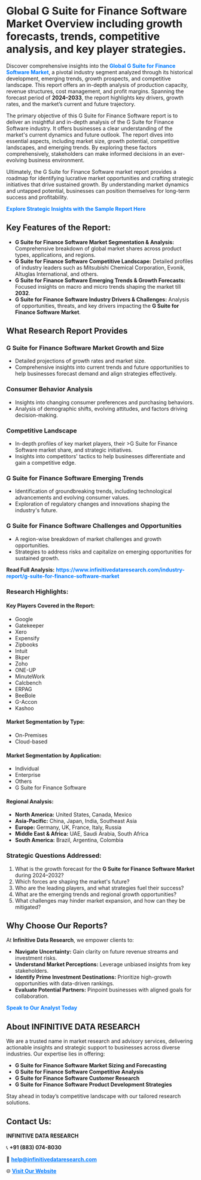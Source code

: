 <h1>Global G Suite for Finance Software Market Overview including growth forecasts, trends, competitive analysis, and key player strategies.</h1>
<p>
Discover comprehensive insights into the 
<a href="https://www.infinitivedataresearch.com/industry-report/g-suite-for-finance-software-market" rel="dofollow" style="color: #007BFF; text-decoration: none;"><strong>Global G Suite for Finance Software Market</strong></a>, a pivotal industry segment analyzed through its historical development, emerging trends, growth prospects, and competitive landscape. This report offers an in-depth analysis of production capacity, revenue structures, cost management, and profit margins. Spanning the forecast period of <strong>2024–2033</strong>, the report highlights key drivers, growth rates, and the market’s current and future trajectory.
</p>
<p>
The primary objective of this G Suite for Finance Software report is to deliver an insightful and in-depth analysis of the G Suite for Finance Software industry. It offers businesses a clear understanding of the market's current dynamics and future outlook. The report dives into essential aspects, including market size, growth potential, competitive landscapes, and emerging trends. By exploring these factors comprehensively, stakeholders can make informed decisions in an ever-evolving business environment.
</p>
<p>
Ultimately, the G Suite for Finance Software market report provides a roadmap for identifying lucrative market opportunities and crafting strategic initiatives that drive sustained growth. By understanding market dynamics and untapped potential, businesses can position themselves for long-term success and profitability.
</p>
<p>
<a href="https://www.infinitivedataresearch.com/request-sample/reportId=112109" style="color: #007BFF; text-decoration: none;"><strong>Explore Strategic Insights with the Sample Report Here</strong></a>
</p>

<h2>Key Features of the Report:</h2>
<ul>
<li><strong>G Suite for Finance Software Market Segmentation & Analysis:</strong> Comprehensive breakdown of global market shares across product types, applications, and regions.</li>
<li><strong>G Suite for Finance Software Competitive Landscape:</strong> Detailed profiles of industry leaders such as Mitsubishi Chemical Corporation, Evonik, Altuglas International, and others.</li>
<li><strong>G Suite for Finance Software Emerging Trends & Growth Forecasts:</strong> Focused insights on macro and micro trends shaping the market till <strong>2032</strong>.</li>
<li><strong>G Suite for Finance Software Industry Drivers & Challenges:</strong> Analysis of opportunities, threats, and key drivers impacting the <strong>G Suite for Finance Software Market</strong>.</li>
</ul>

<h2>What Research Report Provides</h2>
<h3>G Suite for Finance Software Market Growth and Size</h3>
<ul>
<li>Detailed projections of growth rates and market size.</li>
<li>Comprehensive insights into current trends and future opportunities to help businesses forecast demand and align strategies effectively.</li>
</ul>

<h3>Consumer Behavior Analysis</h3>
<ul>
<li>Insights into changing consumer preferences and purchasing behaviors.</li>
<li>Analysis of demographic shifts, evolving attitudes, and factors driving decision-making.</li>
</ul>

<h3>Competitive Landscape</h3>
<ul>
<li>In-depth profiles of key market players, their >G Suite for Finance Software market share, and strategic initiatives.</li>
<li>Insights into competitors' tactics to help businesses differentiate and gain a competitive edge.</li>
</ul>

<h3>G Suite for Finance Software Emerging Trends</h3>
<ul>
<li>Identification of groundbreaking trends, including technological advancements and evolving consumer values.</li>
<li>Exploration of regulatory changes and innovations shaping the industry's future.</li>
</ul>

<h3>G Suite for Finance Software Challenges and Opportunities</h3>
<ul>
<li>A region-wise breakdown of market challenges and growth opportunities.</li>
<li>Strategies to address risks and capitalize on emerging opportunities for sustained growth.</li>
</ul>
<p><strong>Read Full Analysis:</strong> <a href="https://www.infinitivedataresearch.com/industry-report/g-suite-for-finance-software-market" rel="dofollow" style="color: #007BFF; text-decoration: none;"><strong>https://www.infinitivedataresearch.com/industry-report/g-suite-for-finance-software-market</strong></a></p>
<h3>Research Highlights:</h3>
<h4>Key Players Covered in the Report:</h4>
<ul><li>Google</li><li>Gatekeeper</li><li>Xero</li><li>Expensify</li><li>Zipbooks</li><li>Intuit</li><li>Bkper</li><li>Zoho</li><li>ONE-UP</li><li>MinuteWork</li><li>Calcbench</li><li>ERPAG</li><li>BeeBole</li><li>G-Accon</li><li>Kashoo</li></ul>
<h4>Market Segmentation by Type:</h4>
<ul><li>On-Premises</li><li>Cloud-based</li></ul>
<h4>Market Segmentation by Application:</h4>
<ul><li>Individual</li><li>Enterprise</li><li>Others</li><li>G Suite for Finance Software</li></ul>

<h4>Regional Analysis:</h4>
<ul>
<li><strong>North America:</strong> United States, Canada, Mexico</li>
<li><strong>Asia-Pacific:</strong> China, Japan, India, Southeast Asia</li>
<li><strong>Europe:</strong> Germany, UK, France, Italy, Russia</li>
<li><strong>Middle East & Africa:</strong> UAE, Saudi Arabia, South Africa</li>
<li><strong>South America:</strong> Brazil, Argentina, Colombia</li>
</ul>

<h3>Strategic Questions Addressed:</h3>
<ol>
<li>What is the growth forecast for the <strong>G Suite for Finance Software Market</strong> during 2024–2032?</li>
<li>Which forces are shaping the market's future?</li>
<li>Who are the leading players, and what strategies fuel their success?</li>
<li>What are the emerging trends and regional growth opportunities?</li>
<li>What challenges may hinder market expansion, and how can they be mitigated?</li>
</ol>

<h2>Why Choose Our Reports?</h2>
<p>At <strong>Infinitive Data Research</strong>, we empower clients to:</p>
<ul>
<li><strong>Navigate Uncertainty:</strong> Gain clarity on future revenue streams and investment risks.</li>
<li><strong>Understand Market Perceptions:</strong> Leverage unbiased insights from key stakeholders.</li>
<li><strong>Identify Prime Investment Destinations:</strong> Prioritize high-growth opportunities with data-driven rankings.</li>
<li><strong>Evaluate Potential Partners:</strong> Pinpoint businesses with aligned goals for collaboration.</li>
</ul>
<p><a href="https://www.infinitivedataresearch.com/industry-report/g-suite-for-finance-software-market" rel="dofollow" style="color: #007BFF; text-decoration: none;"><strong>Speak to Our Analyst Today</strong></a></p>

<h2>About INFINITIVE DATA RESEARCH</h2>
<p>We are a trusted name in market research and advisory services, delivering actionable insights and strategic support to businesses across diverse industries. Our expertise lies in offering:</p>
<ul>
<li><strong>G Suite for Finance Software Market Sizing and Forecasting</strong></li>
<li><strong>G Suite for Finance Software Competitive Analysis</strong></li>
<li><strong>G Suite for Finance Software Customer Research</strong></li>
<li><strong>G Suite for Finance Software Product Development Strategies</strong></li>
</ul>
<p>Stay ahead in today’s competitive landscape with our tailored research solutions.</p>

<h2>Contact Us:</h2>
<p><strong>INFINITIVE DATA RESEARCH</strong></p>
<p>📞 <strong>+91 (883) 074-8030</strong></p>
<p>📧 <strong><a href="mailto:help@infinitivedataresearch.com" style="color: #007BFF;">help@infinitivedataresearch.com</a></strong></p>
<p>🌐 <strong><a href="https://www.infinitivedataresearch.com" rel="dofollow" style="color: #007BFF;">Visit Our Website</a></strong></p>